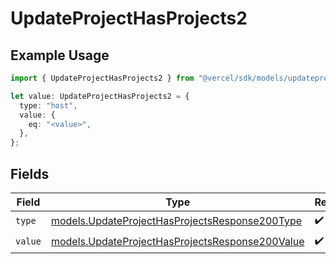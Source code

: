 # UpdateProjectHasProjects2

## Example Usage

```typescript
import { UpdateProjectHasProjects2 } from "@vercel/sdk/models/updateprojectop.js";

let value: UpdateProjectHasProjects2 = {
  type: "host",
  value: {
    eq: "<value>",
  },
};
```

## Fields

| Field                                                                                                    | Type                                                                                                     | Required                                                                                                 | Description                                                                                              |
| -------------------------------------------------------------------------------------------------------- | -------------------------------------------------------------------------------------------------------- | -------------------------------------------------------------------------------------------------------- | -------------------------------------------------------------------------------------------------------- |
| `type`                                                                                                   | [models.UpdateProjectHasProjectsResponse200Type](../models/updateprojecthasprojectsresponse200type.md)   | :heavy_check_mark:                                                                                       | N/A                                                                                                      |
| `value`                                                                                                  | [models.UpdateProjectHasProjectsResponse200Value](../models/updateprojecthasprojectsresponse200value.md) | :heavy_check_mark:                                                                                       | N/A                                                                                                      |